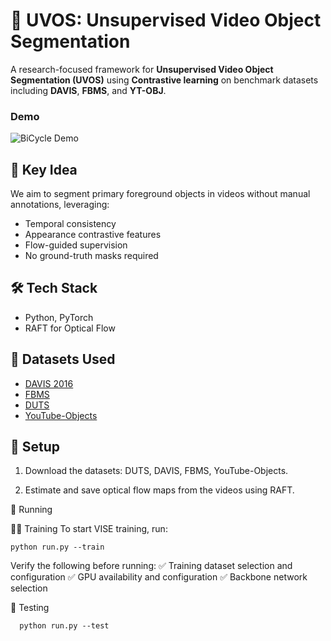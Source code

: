 # 🎥 UVOS: Unsupervised Video Object Segmentation

A research-focused framework for **Unsupervised Video Object Segmentation (UVOS)** using **Contrastive learning** on benchmark datasets including **DAVIS**, **FBMS**, and **YT-OBJ**.

### Demo

![BiCycle Demo](https://github.com/HAMMAD-Shahid27/UVOS-Unsupervised-video-object-segmentation/blob/main/BiCycle.gif?raw=true)


## 🧠 Key Idea

We aim to segment primary foreground objects in videos without manual annotations, leveraging:
- Temporal consistency
- Appearance contrastive features
- Flow-guided supervision
- No ground-truth masks required

## 🛠️ Tech Stack

- Python, PyTorch
- RAFT for Optical Flow

## 📂 Datasets Used

- [DAVIS 2016](https://davischallenge.org/davis2016/code.html)
- [FBMS](https://github.com/tfzhou/ASE-Fast)
- [DUTS](https://dut-omron.github.io/DUTS)
- [YouTube-Objects](https://github.com/liulu112601/MBNM)

## 🔧 Setup

1. Download the datasets: DUTS, DAVIS, FBMS, YouTube-Objects.

2. Estimate and save optical flow maps from the videos using RAFT.


🚀 Running

🏋️‍♂️ Training
To start VISE training, run:


    python run.py --train
    
Verify the following before running:
✅ Training dataset selection and configuration
✅ GPU availability and configuration
✅ Backbone network selection


🧪 Testing

      python run.py --test
